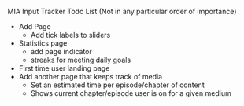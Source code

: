 MIA Input Tracker Todo List (Not in any particular order of importance)

- Add Page
    - Add tick labels to sliders
- Statistics page
    - add page indicator
    - streaks for meeting daily goals
- First time user landing page
- Add another page that keeps track of media
    - Set an estimated time per episode/chapter of content
    - Shows current chapter/episode user is on for a given medium
  
